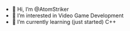 - 👋 Hi, I’m @AtomStriker
- 👀 I’m interested in Video Game Development
- 🌱 I’m currently learning (just started) C++
